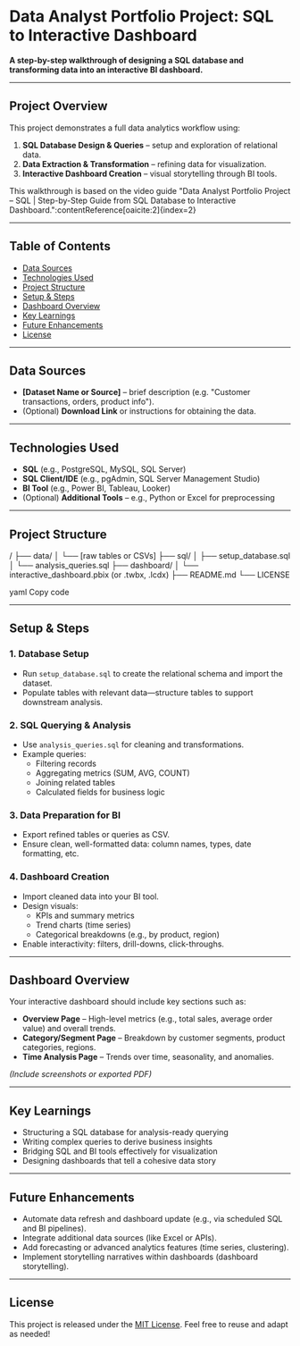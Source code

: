 # Data Analyst Portfolio Project: SQL to Interactive Dashboard

**A step-by-step walkthrough of designing a SQL database and transforming data into an interactive BI dashboard.**

---

##  Project Overview
This project demonstrates a full data analytics workflow using:
1. **SQL Database Design & Queries** – setup and exploration of relational data.
2. **Data Extraction & Transformation** – refining data for visualization.
3. **Interactive Dashboard Creation** – visual storytelling through BI tools.

This walkthrough is based on the video guide "Data Analyst Portfolio Project – SQL | Step-by-Step Guide from SQL Database to Interactive Dashboard.":contentReference[oaicite:2]{index=2}

---

##  Table of Contents
- [Data Sources](#data-sources)  
- [Technologies Used](#technologies-used)  
- [Project Structure](#project-structure)  
- [Setup & Steps](#setup--steps)  
- [Dashboard Overview](#dashboard-overview)  
- [Key Learnings](#key-learnings)  
- [Future Enhancements](#future-enhancements)  
- [License](#license)

---

##  Data Sources
- **[Dataset Name or Source]** – brief description (e.g. "Customer transactions, orders, product info").  
- (Optional) **Download Link** or instructions for obtaining the data.

---

##  Technologies Used
- **SQL** (e.g., PostgreSQL, MySQL, SQL Server)  
- **SQL Client/IDE** (e.g., pgAdmin, SQL Server Management Studio)  
- **BI Tool** (e.g., Power BI, Tableau, Looker)  
- (Optional) **Additional Tools** – e.g., Python or Excel for preprocessing

---

##  Project Structure
/
├── data/
│ └── [raw tables or CSVs]
├── sql/
│ ├── setup_database.sql
│ └── analysis_queries.sql
├── dashboard/
│ └── interactive_dashboard.pbix (or .twbx, .lcdx)
├── README.md
└── LICENSE

yaml
Copy code

---

##  Setup & Steps

### 1. Database Setup
- Run `setup_database.sql` to create the relational schema and import the dataset.
- Populate tables with relevant data—structure tables to support downstream analysis.

### 2. SQL Querying & Analysis
- Use `analysis_queries.sql` for cleaning and transformations.
- Example queries:
  - Filtering records
  - Aggregating metrics (SUM, AVG, COUNT)
  - Joining related tables
  - Calculated fields for business logic

### 3. Data Preparation for BI
- Export refined tables or queries as CSV.
- Ensure clean, well-formatted data: column names, types, date formatting, etc.

### 4. Dashboard Creation
- Import cleaned data into your BI tool.
- Design visuals:
  - KPIs and summary metrics
  - Trend charts (time series)
  - Categorical breakdowns (e.g., by product, region)
- Enable interactivity: filters, drill-downs, click-throughs.

---

##  Dashboard Overview

Your interactive dashboard should include key sections such as:
- **Overview Page** – High-level metrics (e.g., total sales, average order value) and overall trends.
- **Category/Segment Page** – Breakdown by customer segments, product categories, regions.
- **Time Analysis Page** – Trends over time, seasonality, and anomalies.

*(Include screenshots or exported PDF)*

---

##  Key Learnings
- Structuring a SQL database for analysis-ready querying
- Writing complex queries to derive business insights
- Bridging SQL and BI tools effectively for visualization
- Designing dashboards that tell a cohesive data story

---

##  Future Enhancements
- Automate data refresh and dashboard update (e.g., via scheduled SQL and BI pipelines).
- Integrate additional data sources (like Excel or APIs).
- Add forecasting or advanced analytics features (time series, clustering).
- Implement storytelling narratives within dashboards (dashboard storytelling).

---

##  License
This project is released under the [MIT License](LICENSE). Feel free to reuse and adapt as needed!



